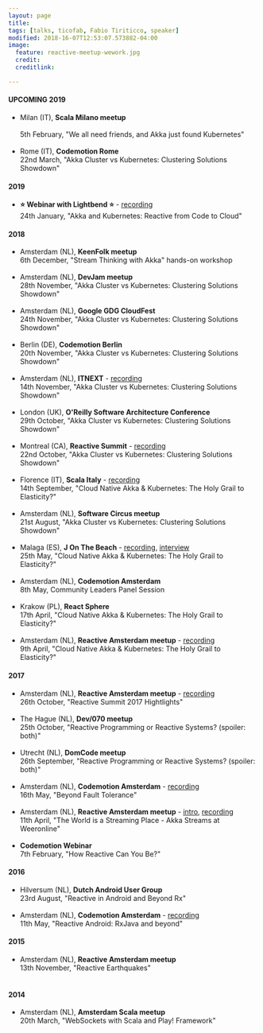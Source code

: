 ```yaml
---
layout: page
title:
tags: [talks, ticofab, Fabio Tiriticco, speaker]
modified: 2018-16-07T12:53:07.573882-04:00
image:
  feature: reactive-meetup-wework.jpg
  credit:
  creditlink:

---
```


#### UPCOMING 2019

* Milan (IT), **Scala Milano meetup**<br><br>5th February, "We all need friends, and Akka just found Kubernetes"<br><br>
* Rome (IT), **Codemotion Rome**<br>22nd March, "Akka Cluster vs Kubernetes: Clustering Solutions Showdown"<br>

#### 2019

* **⭐ Webinar with Lightbend ⭐️** - [recording](https://www.youtube.com/watch?v=FyneQrH-0Rc)<br>24th January, "Akka and Kubernetes: Reactive from Code to Cloud"<br>

#### 2018

* Amsterdam (NL), **KeenFolk meetup**<br>6th December, "Stream Thinking with Akka" hands-on workshop<br><br>
* Amsterdam (NL), **DevJam meetup**<br>28th November, "Akka Cluster vs Kubernetes: Clustering Solutions Showdown"<br><br>
* Amsterdam (NL), **Google GDG CloudFest**<br>24th November, "Akka Cluster vs Kubernetes: Clustering Solutions Showdown"<br><br>
* Berlin (DE), **Codemotion Berlin**<br>20th November, "Akka Cluster vs Kubernetes: Clustering Solutions Showdown"<br><br>
* Amsterdam (NL), **ITNEXT** - [recording](https://www.youtube.com/watch?v=v2j2SyVhzTY&t=1s)<br>14th November, "Akka Cluster vs Kubernetes: Clustering Solutions Showdown"<br><br>
* London (UK), **O'Reilly Software Architecture Conference**<br>29th October, "Akka Cluster vs Kubernetes: Clustering Solutions Showdown"<br><br>
* Montreal (CA), **Reactive Summit** - [recording](https://t.co/f0b2mG6SeY)<br>22nd October, "Akka Cluster vs Kubernetes: Clustering Solutions Showdown"<br><br>
* Florence (IT), **Scala Italy** - [recording](https://vimeo.com/294735363)<br>14th September, "Cloud Native Akka & Kubernetes: The Holy Grail to Elasticity?"<br><br>
* Amsterdam (NL), **Software Circus meetup**<br>21st August, "Akka Cluster vs Kubernetes: Clustering Solutions Showdown"<br><br>
* Malaga (ES), **J On The Beach** - [recording](https://youtu.be/OOXRgd5yUQo), [interview](https://youtu.be/pZgrAnORNAU)<br>25th May, "Cloud Native Akka & Kubernetes: The Holy Grail to Elasticity?"<br><br>
* Amsterdam (NL), **Codemotion Amsterdam**<br>8th May, Community Leaders Panel Session<br><br>
* Krakow (PL), **React Sphere**<br>17th April, "Cloud Native Akka & Kubernetes: The Holy Grail to Elasticity?"<br><br>
* Amsterdam (NL), **Reactive Amsterdam meetup** - [recording](https://youtu.be/M8P3MFmMDk4)<br>9th April, "Cloud Native Akka & Kubernetes: The Holy Grail to Elasticity?"<br>

#### 2017

* Amsterdam (NL), **Reactive Amsterdam meetup** - [recording](https://youtu.be/J1mkMYIO9gg)<br>26th October, "Reactive Summit 2017 Hightlights"<br><br>
* The Hague (NL), **Dev/070 meetup**<br>25th October, "Reactive Programming or Reactive Systems? (spoiler: both)"<br><br>
* Utrecht (NL), **DomCode meetup**<br>26th September, "Reactive Programming or Reactive Systems? (spoiler: both)"<br><br>
* Amsterdam (NL), **Codemotion Amsterdam** - [recording](https://youtu.be/zgKoAfhCHVE)<br>16th May, "Beyond Fault Tolerance"<br><br>
* Amsterdam (NL), **Reactive Amsterdam meetup** - [intro](https://youtu.be/eKkeHHTSETw), [recording](https://youtu.be/MQGXrrhGUTw)<br>11th April, "The World is a Streaming Place - Akka Streams at Weeronline"<br><br>
* **Codemotion Webinar**<br>7th February, "How Reactive Can You Be?"<br> 

#### 2016

* Hilversum (NL), **Dutch Android User Group**<br>23rd August, "Reactive in Android and Beyond Rx"<br><br>
* Amsterdam (NL), **Codemotion Amsterdam** - [recording](https://youtu.be/QGYzrEZEW_k)<br>11th May, "Reactive Android: RxJava and beyond"<br>

#### 2015

* Amsterdam (NL), **Reactive Amsterdam meetup**<br>13th November, "Reactive Earthquakes"<br><br>

#### 2014

* Amsterdam (NL), **Amsterdam Scala meetup**<br>20th March, "WebSockets with Scala and Play! Framework"<br>



